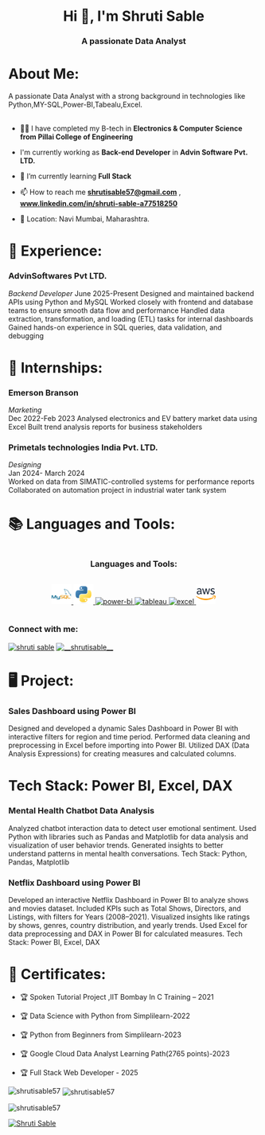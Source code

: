 <h1 align="center">Hi 👋, I'm Shruti Sable</h1>
<h3 align="center">A passionate Data Analyst</h3>

    
# About Me:

<p align="left">
 A passionate Data Analyst with a strong background in technologies like Python,MY-SQL,Power-BI,Tabealu,Excel.  <br><br>
  
</p>
 </div>
 
  
- 👩‍🎓 I have completed my B-tech in **Electronics & Computer Science from Pillai College of Engineering**

- I'm currently working as **Back-end Developer** in **Advin Software Pvt. LTD.**

- 🌱 I’m currently learning **Full Stack**

- 📫 How to reach me **shrutisable57@gmail.com** , **www.linkedin.com/in/shruti-sable-a77518250**

- 📍 Location: Navi Mumbai, Maharashtra.


# 💼 Experience:

### AdvinSoftwares Pvt LTD.
*Backend Developer*
June 2025-Present
Designed and maintained backend APIs using Python and MySQL 
Worked closely with frontend and database teams to ensure smooth data flow and 
performance 
Handled data extraction, transformation, and loading (ETL) tasks for internal 
dashboards 
Gained hands-on experience in SQL queries, data validation, and debugging 

# 💼 Internships:

### Emerson Branson 
*Marketing*  
Dec 2022-Feb 2023
Analysed electronics and EV battery market data using Excel 
Built trend analysis reports for business stakeholders 

### Primetals technologies India Pvt. LTD.
*Designing*  
Jan 2024- March 2024  
Worked on data from SIMATIC-controlled systems for performance reports 
Collaborated on automation project in industrial water tank system

# 📚 Languages and Tools:
<div class="skills-container" style="display: flex; flex-wrap: wrap; justify-content: center; align-items: center; margin-top: 20px;">
<h3 align="left">Languages and Tools:</h3>
<p align="left"> 
    <a href="https://www.mysql.com/" target="_blank" rel="noreferrer"> 
        <img src="https://raw.githubusercontent.com/devicons/devicon/master/icons/mysql/mysql-original-wordmark.svg" alt="mysql" width="40" height="40"/> 
    </a> 
    <a href="https://www.python.org/" target="_blank" rel="noreferrer"> 
        <img src="https://raw.githubusercontent.com/devicons/devicon/master/icons/python/python-original.svg" alt="python" width="40" height="40"/> 
    </a> 
    <a href="https://powerbi.microsoft.com/" target="_blank" rel="noreferrer"> 
        <img src="https://raw.githubusercontent.com/devicons/devicon/master/icons/powerbi/powerbi-original.svg" alt="power-bi" width="40" height="40"/> 
    </a> 
    <a href="https://www.tableau.com/" target="_blank" rel="noreferrer"> 
        <img src="https://raw.githubusercontent.com/devicons/devicon/master/icons/tableau/tableau-original.svg" alt="tableau" width="40" height="40"/> 
    </a> 
    <a href="https://www.microsoft.com/en-us/microsoft-365/excel" target="_blank" rel="noreferrer"> 
        <img src="https://raw.githubusercontent.com/devicons/devicon/master/icons/excel/excel-original.svg" alt="excel" width="40" height="40"/> 
    </a> 
    <a href="https://aws.amazon.com" target="_blank" rel="noreferrer"> 
        <img src="https://raw.githubusercontent.com/devicons/devicon/master/icons/amazonwebservices/amazonwebservices-original-wordmark.svg" alt="aws" width="40" height="40"/> 
    </a> 
</p>
</div>


<h3 align="left">Connect with me:</h3>
<p align="left">
<a href="https://linkedin.com/in/shruti sable" target="blank"><img align="center" src="https://raw.githubusercontent.com/rahuldkjain/github-profile-readme-generator/master/src/images/icons/Social/linked-in-alt.svg" alt="shruti sable" height="30" width="40" /></a>
<a href="https://instagram.com/__shrutisable__" target="blank"><img align="center" src="https://raw.githubusercontent.com/rahuldkjain/github-profile-readme-generator/master/src/images/icons/Social/instagram.svg" alt="__shrutisable__" height="30" width="40" /></a>
</p>



# 🖥️ Project:
### Sales Dashboard using Power BI  
Designed and developed a dynamic Sales Dashboard in Power BI with interactive filters for region and time period.
Performed data cleaning and preprocessing in Excel before importing into Power BI.
Utilized DAX (Data Analysis Expressions) for creating measures and calculated columns.
# Tech Stack: Power BI, Excel, DAX

### Mental Health Chatbot Data Analysis
Analyzed chatbot interaction data to detect user emotional sentiment.
Used Python with libraries such as Pandas and Matplotlib for data analysis and visualization of user behavior trends.
Generated insights to better understand patterns in mental health conversations.
Tech Stack: Python, Pandas, Matplotlib

### Netflix Dashboard using Power BI
Developed an interactive Netflix Dashboard in Power BI to analyze shows and movies dataset.
Included KPIs such as Total Shows, Directors, and Listings, with filters for Years (2008–2021).
Visualized insights like ratings by shows, genres, country distribution, and yearly trends.
Used Excel for data preprocessing and DAX in Power BI for calculated measures.
Tech Stack: Power BI, Excel, DAX


# 🔖 Certificates:

- 🏆 Spoken Tutorial Project ,IIT Bombay In C Training – 2021

- 🏆 Data Science with Python from Simplilearn-2022

- 🏆 Python from Beginners from Simplilearn-2023

- 🏆 Google Cloud Data Analyst Learning Path(2765 points)-2023 

- 🏆 Full Stack Web Developer - 2025


<p>
<img align="left" src="https://github-readme-stats.vercel.app/api/top-langs?username=shrutisable57&show_icons=true&locale=en&layout=compact" alt="shrutisable57" />
</p>

<p>
&nbsp;<img align="center" src="https://github-readme-stats.vercel.app/api?username=shrutisable57&show_icons=true&locale=en" alt="shrutisable57" />
</p>

<p>
<img align="center" src="https://github-readme-streak-stats.herokuapp.com/?user=shrutisable57&" alt="shrutisable57" />
</p>

<p align="left">
  <a href="https://github.com/ryo-ma/github-profile-trophy">
    <img src="https://github-profile-trophy.vercel.app/?username=shrutisable57" alt="Shruti Sable" />
  </a>
</p>
